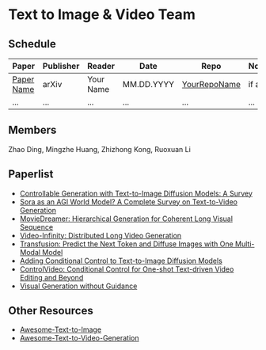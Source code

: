 # Text to Image & Video Team

## Schedule
| Paper | Publisher | Reader | Date | Repo | Notes |
| ----- | --------- | ------ | ---- | ---- | ----- |
| [Paper Name](https://link.to.paper) | arXiv | Your Name | MM.DD.YYYY | [YourRepoName](https://link.to.your.repo) | if any |
| ... | ... | ... | ... | ... | ... |

## Members
Zhao Ding, Mingzhe Huang, Zhizhong Kong, Ruoxuan Li

## Paperlist

- [Controllable Generation with Text-to-Image Diffusion Models: A Survey](https://arxiv.org/abs/2403.04279)
- [Sora as an AGI World Model? A Complete Survey on Text-to-Video Generation](https://arxiv.org/abs/2403.05131)
- [MovieDreamer: Hierarchical Generation for Coherent Long Visual Sequence](https://arxiv.org/abs/2407.16655)
- [Video-Infinity: Distributed Long Video Generation](https://arxiv.org/abs/2406.16260)
- [Transfusion: Predict the Next Token and Diffuse Images with One Multi-Modal Model](https://arxiv.org/abs/2408.11039)
- [Adding Conditional Control to Text-to-Image Diffusion Models](https://arxiv.org/abs/2302.05543)
- [ControlVideo: Conditional Control for One-shot Text-driven Video Editing and Beyond](https://arxiv.org/abs/2305.17098)
- [Visual Generation without Guidance](https://arxiv.org/abs/2501.15420)

## Other Resources

- [Awesome-Text-to-Image](https://github.com/Yutong-Zhou-cv/Awesome-Text-to-Image)
- [Awesome-Text-to-Video-Generation](https://github.com/soraw-ai/Awesome-Text-to-Video-Generation)
